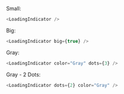 Small:

```js
<LoadingIndicator />
```

Big:

```js
<LoadingIndicator big={true} />
```

Gray:

```js
<LoadingIndicator color="Gray" dots={3} />
```

Gray - 2 Dots:

```js
<LoadingIndicator dots={2} color="Gray" />
```
